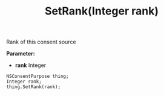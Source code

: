 ﻿---
uid: crmscript_ref_NSConsentPurpose_SetRank
title: SetRank(Integer rank)
intellisense: NSConsentPurpose.SetRank
keywords: NSConsentPurpose, GetRank
so.topic: reference
---

Rank of this consent source

**Parameter:** 
 - **rank** Integer

```crmscript
NSConsentPurpose thing;
Integer rank;
thing.SetRank(rank);
```

